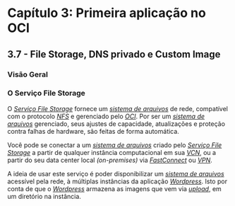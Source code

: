# Capítulo 3: Primeira aplicação no OCI

## 3.7 - File Storage, DNS privado e Custom Image

### __Visão Geral__

### __O Serviço File Storage__

O _[Serviço File Storage](https://docs.oracle.com/pt-br/iaas/Content/File/Concepts/filestorageoverview.htm)_ fornece um _[sistema de arquivos](https://pt.wikipedia.org/wiki/Sistema_de_ficheiros)_ de rede, compatível com o protocolo _[NFS](https://pt.wikipedia.org/wiki/Network_File_System)_ e gerenciado pelo _[OCI](https://www.oracle.com/cloud/)_. Por ser um _[sistema de arquivos](https://pt.wikipedia.org/wiki/Sistema_de_ficheiros)_ gerenciado, seus ajustes de capacidade, atualizações e proteção contra falhas de hardware, são feitas de forma automática. 

Você pode se conectar a um _[sistema de arquivos](https://pt.wikipedia.org/wiki/Sistema_de_ficheiros)_ criado pelo _[Serviço File Storage](https://docs.oracle.com/pt-br/iaas/Content/File/Concepts/filestorageoverview.htm)_ a partir de qualquer instância computacional em sua _[VCN](https://docs.oracle.com/pt-br/iaas/Content/Network/Tasks/managingVCNs_topic-Overview_of_VCNs_and_Subnets.htm)_, ou a partir do seu data center local _(on-premises)_ via _[FastConnect](https://docs.oracle.com/pt-br/iaas/Content/Network/Concepts/fastconnectoverview.htm#FastConnect_Overview)_ ou _[VPN](https://pt.wikipedia.org/wiki/Rede_privada_virtual)_.

A ideia de usar este serviço é poder disponibilizar um _[sistema de arquivos](https://pt.wikipedia.org/wiki/Sistema_de_ficheiros)_ acessível pela rede, à múltiplas instâncias da aplicação _[Wordpress](https://pt.wikipedia.org/wiki/WordPress)_. Isto por conta de que o _[Wordpress](https://pt.wikipedia.org/wiki/WordPress)_ armazena as imagens que vem via _[upload](https://en.wikipedia.org/wiki/Upload)_, em um diretório na instância.
